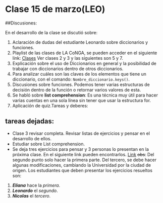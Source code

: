 # Clase 15 de marzo(LEO)
 
##Discusiones:

En el desarrollo de la clase se discutió sobre:

1. Aclaración de dudas del estudiante Leonardo sobre diccionarios y funciones.
1. Playlist de las clases de LA CoNGA, se pueden acceder en el siguiente link:
[Clases](shorturl.at/dijvG "Link a clases de La CoNGA")
Ver clases 2 y 3 y las siguientes son 5 y 7.
1. Explicación sobre el uso de Diccionarios en general y la posibilidad de trabajar con diccionarios dentro de otros diccionarios.
1. Para analizar cuáles son las claves de los elementos que tiene un diccionario, con el comando: `Nombre_diccionario.keys()`.
1. Discusiones sobre funciones. Podemos tener varias estructuras de decisión dentro de la función o retornar varios valores de esta.
1. Se habló sobre **list comprehension**: Es una técnica muy útil para hacer varias cuentas en una sola línea sin tener que usar la estructura for.
1. Aplicación de quiz.Tareas y deberes:

## tareas dejadas:

- Clase 3 revisar completa. Revisar listas de ejercicios y pensar en el desarrollo de ellos.
- Estudiar sobre List comprehension.
- Se deja tres ejercicios para pensar y 3 personas lo presentan en la próxima clase. En el siguiente link pueden encontrarlos.
[Link](shorturl.at/agkCI "Ejercicios para la tarea")
~~obs~~: Del segundo punto solo hacer la primera parte. Del tercero, se debe hacer algunas modificaciones, cambiando la Universidad por la ciudad de origen.
Los estudiantes que deben presentar los ejercicios resueltos son:
1. ***Eliana*** hace la *primera*.
2. ***Leonardo*** el *segundo*.
3. ***Nicolas*** el *tercero*.

